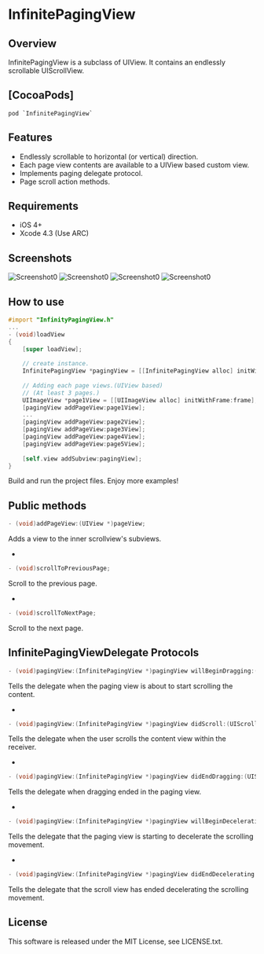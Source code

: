 InfinitePagingView
=====================


Overview
--------
InfinitePagingView is a subclass of UIView. It contains an endlessly scrollable UIScrollView.


[CocoaPods]
--------
	pod `InfinitePagingView`


Features
--------
- Endlessly scrollable to horizontal (or vertical) direction.
- Each page view contents are available to a UIView based custom view.
- Implements paging delegate protocol.
- Page scroll action methods.
 

Requirements
------------
- iOS 4+
- Xcode 4.3 (Use ARC)

Screenshots
-----------
![Screenshot0](http://resources.qnote.jp/infinity-paging-view/sample4.png)
![Screenshot0](http://resources.qnote.jp/infinity-paging-view/sample1.png)
![Screenshot0](http://resources.qnote.jp/infinity-paging-view/sample2.png)
![Screenshot0](http://resources.qnote.jp/infinity-paging-view/sample3.png)


How to use
----------

```Objective-C
#import "InfinityPagingView.h"
...
- (void)loadView
{
    [super loadView];
    
    // create instance.
    InfinitePagingView *pagingView = [[InfinitePagingView alloc] initWithFrame:CGRectMake(0.f, 30.f, 100.f, 50.f)];
    
    // Adding each page views.(UIView based)
    // (At least 3 pages.)
    UIImageView *page1View = [[UIImageView alloc] initWithFrame:frame];
    [pagingView addPageView:page1View];
    ...
    [pagingView addPageView:page2View];
    [pagingView addPageView:page3View];
    [pagingView addPageView:page4View];
    [pagingView addPageView:page5View];
    
    [self.view addSubview:pagingView];
}
```

Build and run the project files. Enjoy more examples!

Public methods
--------

```Objective-C
- (void)addPageView:(UIView *)pageView;
```
Adds a view to the inner scrollview's subviews.

-

```Objective-C
- (void)scrollToPreviousPage;
```
Scroll to the previous page.

-

```Objective-C
- (void)scrollToNextPage;
```
Scroll to the next page.



InfinitePagingViewDelegate Protocols
-

```Objective-C
- (void)pagingView:(InfinitePagingView *)pagingView willBeginDragging:(UIScrollView *)scrollView;
```
Tells the delegate when the paging view is about to start scrolling the content.

-

```Objective-C
- (void)pagingView:(InfinitePagingView *)pagingView didScroll:(UIScrollView *)scrollView;
```
Tells the delegate when the user scrolls the content view within the receiver.

-

```Objective-C
- (void)pagingView:(InfinitePagingView *)pagingView didEndDragging:(UIScrollView *)scrollView;
```
Tells the delegate when dragging ended in the paging view.


-

```Objective-C
- (void)pagingView:(InfinitePagingView *)pagingView willBeginDecelerating:(UIScrollView *)scrollView;
```

Tells the delegate that the paging view is starting to decelerate the scrolling movement.

-

```Objective-C
- (void)pagingView:(InfinitePagingView *)pagingView didEndDecelerating:(UIScrollView *)scrollView atPageIndex:(NSInteger)pageIndex;
```
Tells the delegate that the scroll view has ended decelerating the scrolling movement.



License
-------
This software is released under the MIT License, see LICENSE.txt.

